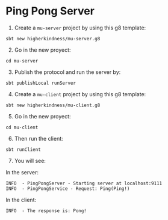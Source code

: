 # Ping Pong Server

1) Create a `mu-server` project by using this g8 template:

```
sbt new higherkindness/mu-server.g8
```

2) Go in the new proyect:

```
cd mu-server
```

3) Publish the protocol and run the server by:

```
sbt publishLocal runServer
```

4) Create a `mu-client` project by using this g8 template:

```
sbt new higherkindness/mu-client.g8
```

5) Go in the new proyect:

```
cd mu-client
```

6) Then run the client:

```
sbt runClient
```

7) You will see:

In the server:

```
INFO  - PingPongServer - Starting server at localhost:9111
INFO  - PingPongService - Request: Ping(Ping!)
```

In the client:

```
INFO  - The response is: Pong!
```